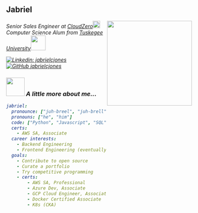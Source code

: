 <h2> Jabriel </h2>
<img align='right' src="https://media.giphy.com/media/BXgfFotA3amW6GjJPj/giphy.gif" width="230">
<p><em>Senior Sales Engineer at <a href="https://www.cloudzero.com">CloudZero</a><img src="https://emoji.slack-edge.com/T1714N33Q/cz-party/bfc687f1c7a591c2.gif" width="20" height="20"><br><em>Computer Science Alum from <a href="https://www.tuskegee.edu/programs-courses/colleges-schools/cbis/computer-science">Tuskegee University</a><img src="https://media.giphy.com/media/4Z5xa7Y9RWlXfaFb5o/giphy.gif" width="40" height="40">
</em></p>

[![Linkedin: jabrielcjones](https://img.shields.io/badge/-jabrielcjones-blue?style=flat-square&logo=Linkedin&logoColor=white&link=https://www.linkedin.com/in/jabrielcjones/)](https://www.linkedin.com/in/jabrielcjones/)
[![GitHub jabrielcjones](https://img.shields.io/github/followers/jabrielcjones?label=follow&style=social)](https://github.com/jabrielcjones)

### <img src="https://media.giphy.com/media/VgCDAzcKvsR6OM0uWg/giphy.gif" width="50"> A little more about me...  

```yaml
jabriel:
  pronounce: ["juh-breel", "juh-brell"]
  pronouns: ["he", "him"]
  code: ["Python", "Javascript", "SQL", "HTML", "CSS"]
  certs:
    - AWS SA, Associate
  career interests:
    - Backend Engineering
    - Frontend Engineering (eventually)
  goals:
    - Contribute to open source
    - Curate a portfolio
    - Try competitive programming
    - certs:
        - AWS SA, Professional
        - Azure Dev, Associate
        - GCP Cloud Engineer, Associate
        - Docker Certified Associate
        - K8s (CKA)
```
